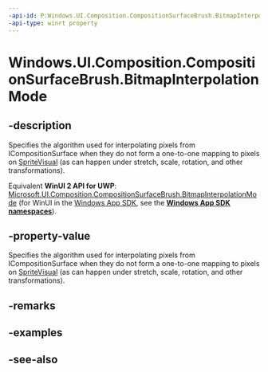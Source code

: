 ```yaml
---
-api-id: P:Windows.UI.Composition.CompositionSurfaceBrush.BitmapInterpolationMode
-api-type: winrt property
---
```


<!-- Property syntax
public Windows.UI.Composition.CompositionBitmapInterpolationMode BitmapInterpolationMode { get;  set; }
-->

# Windows.UI.Composition.CompositionSurfaceBrush.BitmapInterpolationMode

## -description
Specifies the algorithm used for interpolating pixels from ICompositionSurface when they do not form a one-to-one mapping to pixels on [SpriteVisual](spritevisual.md) (as can happen under stretch, scale, rotation, and other transformations).

Equivalent **WinUI 2 API for UWP**: [Microsoft.UI.Composition.CompositionSurfaceBrush.BitmapInterpolationMode](/windows/winui/api/microsoft.ui.composition.compositionsurfacebrush.bitmapinterpolationmode) (for WinUI in the [Windows App SDK](/windows/apps/windows-app-sdk/), see the **[Windows App SDK namespaces](/windows/windows-app-sdk/api/winrt/)**).

## -property-value
Specifies the algorithm used for interpolating pixels from ICompositionSurface when they do not form a one-to-one mapping to pixels on [SpriteVisual](spritevisual.md) (as can happen under stretch, scale, rotation, and other transformations).

## -remarks

## -examples

## -see-also
